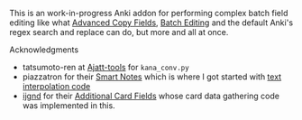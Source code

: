 This is an work-in-progress Anki addon for performing complex batch field editing like what [Advanced Copy Fields](https://ankiweb.net/shared/info/1898445115), [Batch Editing](https://ankiweb.net/shared/info/291119185) and the default Anki's regex search and replace can do, but more and all at once.

Acknowledgments
- tatsumoto-ren at [Ajatt-tools](https://github.com/Ajatt-Tools) for `kana_conv.py`
- piazzatron for their [Smart Notes](https://ankiweb.net/shared/info/1531888719) which is where I got started with [text interpolation code](https://github.com/piazzatron/anki-smart-notes/blob/main/src/prompts.py#L138)
- [ijgnd](https://github.com/ijgnd) for their [Additional Card Fields](https://ankiweb.net/shared/info/744725736) whose card data gathering code was implemented in this.
